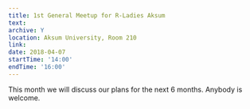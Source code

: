```yaml
---
title: 1st General Meetup for R-Ladies Aksum
text: 
archive: Y
location: Aksum University, Room 210
link: 
date: 2018-04-07
startTime: '14:00'
endTime: '16:00'
---
```

This month we will discuss our plans for the next 6 months. Anybody is welcome.
